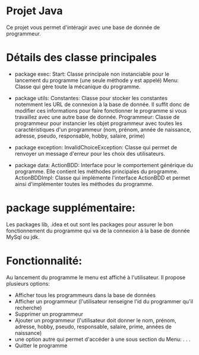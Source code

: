 # Projet Java
Ce projet vous permet d'intéragir avec une base de donnée de programmeur.

# Détails des classe principales
- package exec:
Start: Classe principale non instanciable pour le lancement du programme (une seule méthode y est appelé)
Menu: Classe qui gère toute la mécanique du programme. 

- package utils: 
Constantes: Classe pour stocker les constantes notemment les URL de connexion à la base de donnée. Il suffit donc de modifier ces informations pour faire fonctionner le programme si vous travaillez avec une autre base de donnée.
Programmeur: Classe de programmeur pour instancier les objet programmeur avec toutes les caractéristiques d'un programmeur (nom, prénom, année de naissance, adresse, pseudo, responsable, hobby, salaire, prime)

- package exception:
InvalidChoiceException: Classe qui permet de renvoyer un message d'erreur pour les choix des utilisateurs.

- package data:
ActionBDD: Interface pour le comportement générique du programme. Elle contient les méthodes principales du programme.
ActionBDDImpl: Classe qui implémente l'interface ActionBDD et permet ainsi d'implémenter toutes les méthodes du programme.

# package supplémentaire:
Les packages lib, .idea et out sont les packages pour assurer le bon fonctionnement du programme qui va de la connexion à la base de donnée MySql ou jdk.

# Fonctionnalité:
Au lancement du programme le menu est affiché à l'utilisateur. 
Il propose plusieurs options:
- Afficher tous les programmeurs dans la base de données
- Afficher un programmeur (l'utilisateur renseigne l'id du programmer qu'il recherche)
- Supprimer un programmeur
- Ajouter un programmeur (l'utilisateur doit donner le nom, prénom, adresse, hobby, pseudo, responsable, salaire, prime, années de naissance)
- une option autre qui permet d'accéder à une sous section du Menu:
    . 
    .
    .
- Quitter le programme